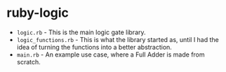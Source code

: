# ruby-logic

* `logic.rb` - This is the main logic gate library.
* `logic_functions.rb` - This is what the library started as, until I had the idea of turning the functions into a better abstraction.
* `main.rb` - An example use case, where a Full Adder is made from scratch.
